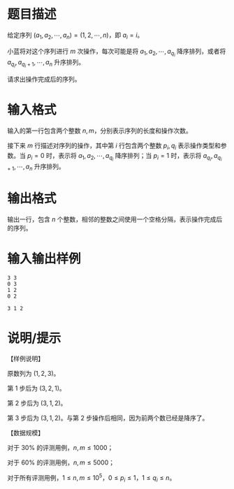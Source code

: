 # 题目描述

给定序列 $(a_1,a_2,\cdots,a_n) = (1,2,\cdots,n)$，即 $a_i=i$。

小蓝将对这个序列进行 $m$ 次操作，每次可能是将 $a_1,a_2,\cdots,a_{q_i}$ 降序排列，或者将 $a_{q_i},a_{q_i+1},\cdots,a_n$ 升序排列。

请求出操作完成后的序列。

# 输入格式

输入的第一行包含两个整数 $n,m$，分别表示序列的长度和操作次数。

接下来 $m$ 行描述对序列的操作，其中第 $i$ 行包含两个整数 $p_i, q_i$ 表示操作类型和参数。当 $p_i=0$ 时，表示将 $a_1,a_2,\cdots,a_{q_i}$ 降序排列；当 $p_i=1$ 时，表示将 $a_{q_i},a_{q_i+1},\cdots,a_n$ 升序排列。

# 输出格式

输出一行，包含 $n$ 个整数，相邻的整数之间使用一个空格分隔，表示操作完成后的序列。

# 输入输出样例

```input1
3 3
0 3
1 2
0 2
```

```output1
3 1 2
```

# 说明/提示

【样例说明】

原数列为 $(1,2,3)$。

第 1 步后为 $(3,2,1)$。

第 2 步后为 $(3,1,2)$。

第 3 步后为 $(3,1,2)$。与第 2 步操作后相同，因为前两个数已经是降序了。

【数据规模】

对于 $30 \%$ 的评测用例，$n,m \leq 1000$；

对于 $60 \%$ 的评测用例，$n,m \leq 5000$；

对于所有评测用例，$1 \leq n,m \leq {10}^5$，$0 \leq p_i \leq 1$，$1 \leq q_i \leq n$。
